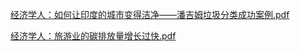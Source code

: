[经济学人：如何让印度的城市变得洁净——潘吉姆垃圾分类成功案例.pdf](https://github.com/user-attachments/files/18257640/default.pdf)

[经济学人：旅游业的碳排放量增长过快.pdf](https://github.com/user-attachments/files/18285970/default.pdf)
